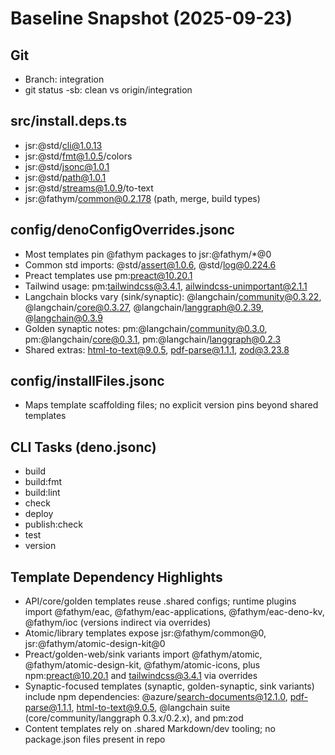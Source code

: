 # Baseline Snapshot (2025-09-23)

## Git
- Branch: integration
- git status -sb: clean vs origin/integration

## src/install.deps.ts
- jsr:@std/cli@1.0.13
- jsr:@std/fmt@1.0.5/colors
- jsr:@std/jsonc@1.0.1
- jsr:@std/path@1.0.1
- jsr:@std/streams@1.0.9/to-text
- jsr:@fathym/common@0.2.178 (path, merge, build types)

## config/denoConfigOverrides.jsonc
- Most templates pin @fathym packages to jsr:@fathym/*@0
- Common std imports: @std/assert@1.0.6, @std/log@0.224.6
- Preact templates use 
pm:preact@10.20.1
- Tailwind usage: 
pm:tailwindcss@3.4.1, 	ailwindcss-unimportant@2.1.1
- Langchain blocks vary (sink/synaptic): @langchain/community@0.3.22, @langchain/core@0.3.27, @langchain/langgraph@0.2.39, @langchain@0.3.9
- Golden synaptic notes: 
pm:@langchain/community@0.3.0, 
pm:@langchain/core@0.3.1, 
pm:@langchain/langgraph@0.2.3
- Shared extras: html-to-text@9.0.5, pdf-parse@1.1.1, zod@3.23.8

## config/installFiles.jsonc
- Maps template scaffolding files; no explicit version pins beyond shared templates

## CLI Tasks (deno.jsonc)
- build
- build:fmt
- build:lint
- check
- deploy
- publish:check
- test
- version
## Template Dependency Highlights
- API/core/golden templates reuse .shared configs; runtime plugins import @fathym/eac, @fathym/eac-applications, @fathym/eac-deno-kv, @fathym/ioc (versions indirect via overrides)
- Atomic/library templates expose jsr:@fathym/common@0, jsr:@fathym/atomic-design-kit@0
- Preact/golden-web/sink variants import @fathym/atomic, @fathym/atomic-design-kit, @fathym/atomic-icons, plus npm:preact@10.20.1 and tailwindcss@3.4.1 via overrides
- Synaptic-focused templates (synaptic, golden-synaptic, sink variants) include npm dependencies: @azure/search-documents@12.1.0, pdf-parse@1.1.1, html-to-text@9.0.5, @langchain suite (core/community/langgraph 0.3.x/0.2.x), and 
pm:zod
- Content templates rely on .shared Markdown/dev tooling; no package.json files present in repo
